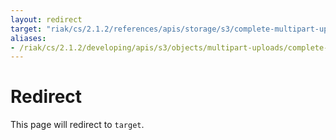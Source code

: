 ```yaml
---
layout: redirect
target: "riak/cs/2.1.2/references/apis/storage/s3/complete-multipart-upload"
aliases:
- /riak/cs/2.1.2/developing/apis/s3/objects/multipart-uploads/complete-multipart-upload
---
```


# Redirect

This page will redirect to `target`.
